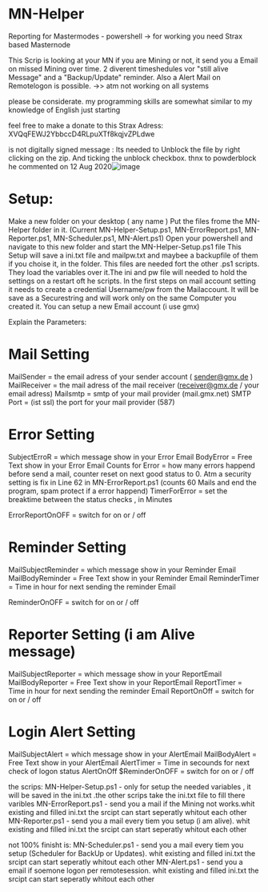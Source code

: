 # MN-Helper
Reporting for Mastermodes - powershell -> for working you need Strax based Masternode

This Scrip is looking at your MN if you are Mining or not, it send you a Email on missed Mining over time. 2 diverent timeshedules vor "still alive Message" and a "Backup/Update" reminder.
Also a Alert Mail on Remotelogon is possible. ->> atm not working on all systems

please be considerate. my programming skills are somewhat similar to my knowledge of English just starting


feel free to make a donate to this Strax Adress:
XVQqFEWJ2YbbccD4RLpuXTf8kqjvZPLdwe


 is not digitally signed message :
 Its needed to Unblock the file by right clicking on the zip. And ticking the unblock checkbox.
 thnx to powderblock he commented on 12 Aug 2020![image](https://user-images.githubusercontent.com/94227500/141652831-1d3e86b2-f0a3-4300-a6d6-48fd03e9c135.png)
 
 
 
 
 
# Setup:
Make a new folder on your desktop ( any name )
Put the files frome the MN-Helper folder  in it. (Current MN-Helper-Setup.ps1, MN-ErrorReport.ps1, MN-Reporter.ps1, MN-Scheduler.ps1, MN-Alert.ps1)
Open your powershell and navigate to this new folder and start the MN-Helper-Setup.ps1 file
This Setup will save a ini.txt file and mailpw.txt and maybee a backupfile of them if you choise it, in the folder. This files are needed fort the other .ps1 scripts.
 They load the variables over it.The ini and pw file will needed to hold the settings on a restart oft he scripts.
In the first steps on mail account setting it needs to create a credential Username/pw from the Mailaccount. 
It will be save as a Securestring and will work only on the same Computer you created it.
You can setup a new Email account (i use gmx)

Explain the Parameters:
# Mail Setting
MailSender = the email adress of your sender account ( sender@gmx.de )
MailReceiver = the mail adress of the mail receiver (receiver@gmx.de / your email adress)
Mailsmtp = smtp of your mail provider (mail.gmx.net)
SMTP Port = (ist ssl) the port for your mail provider  (587)

# Error Setting 
SubjectErroR = which message show in your Error Email 
BodyError = Free Text show in your Error Email
Counts for Error = how many errors happend before send a mail, counter reset on next good status to 0. 
Atm a security setting is fix in Line 62 in MN-ErrorReport.ps1 (counts 60 Mails and end the program, spam protect if a error happend)
TimerForError = set the breaktime between the status checks , in Minutes     

ErrorReportOnOFF = switch for on or  / off


# Reminder Setting
MailSubjectReminder = which message show in your Reminder Email 
MailBodyReminder = Free Text show in your Reminder Email
ReminderTimer = Time in hour for next sending the reminder Email

ReminderOnOFF = switch for on or  / off


# Reporter Setting (i am Alive message)

MailSubjectReporter = which message show in your ReportEmail 
MailBodyReporter = Free Text show in your ReportEmail
ReportTimer = Time in hour for next sending the reminder Email
ReportOnOff = switch for on or  / off

# Login Alert Setting 
 
MailSubjectAlert = which message show in your AlertEmail
MailBodyAlert = Free Text show in your AlertEmail
AlertTimer = Time in secounds for next check of logon status
AlertOnOff $ReminderOnOFF = switch for on or  / off

the scrips:
MN-Helper-Setup.ps1 - only for setup the needed variables , it will be saved in the ini.txt .the other scrips take the ini.txt file to fill there varibles
MN-ErrorReport.ps1 - send you a mail if the Mining not works.whit existing and filled ini.txt the srcipt can start seperatly whitout each other
MN-Reporter.ps1 - send you a mail every tiem you setup (i am alive). whit existing and filled ini.txt the srcipt can start seperatly whitout each other

not 100% finisht is:
MN-Scheduler.ps1 - send you a mail every tiem you setup (Scheduler for BackUp or Updates). whit existing and filled ini.txt the srcipt can start seperatly whitout each other
MN-Alert.ps1 - send you a email if soemone logon per remotesession. whit existing and filled ini.txt the srcipt can start seperatly whitout each other
